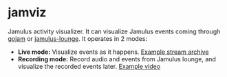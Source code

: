 # jamviz

Jamulus activity visualizer. It can visualize Jamulus events coming through [gojam](https://github.com/dtinth/gojam) or [jamulus-lounge](https://github.com/dtinth/jamulus-lounge). It operates in 2 modes:

- **Live mode:** Visualize events as it happens. [Example stream archive](https://youtu.be/MX90Xrnjs2k)
- **Recording mode:** Record audio and events from Jamulus lounge, and visualize the recorded events later. [Example video](https://youtu.be/0-ZXr-3cpcI)

